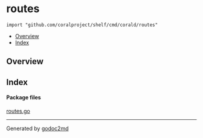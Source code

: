 

# routes
`import "github.com/coralproject/shelf/cmd/corald/routes"`

* [Overview](#pkg-overview)
* [Index](#pkg-index)

## <a name="pkg-overview">Overview</a>



## <a name="pkg-index">Index</a>


#### <a name="pkg-files">Package files</a>
[routes.go](/src/github.com/coralproject/shelf/cmd/corald/routes/routes.go) 










- - -
Generated by [godoc2md](http://godoc.org/github.com/davecheney/godoc2md)
